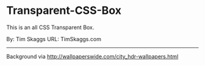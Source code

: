 Transparent-CSS-Box
===================

This is an all CSS Transparent Box.

By: Tim Skaggs
URL: TimSkaggs.com

-------------------

Background via http://wallpaperswide.com/city_hdr-wallpapers.html

